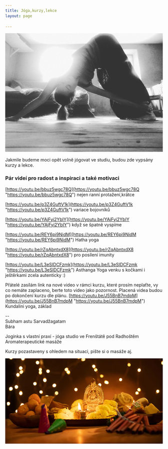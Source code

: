 ```yaml
---
title: Jóga,kurzy,lekce
layout: page

---
```

![](/uploads/IMG_20190730_104235_826.jpg)

Jakmile budeme moci opět volně jógovat ve studiu, budou zde vypsány kurzy a lekce.

### Pár videí pro radost a inspiraci a také motivaci

[https://youtu.be/bbuz5wgc78Q](https://youtu.be/bbuz5wgc78Q "https://youtu.be/bbuz5wgc78Q") nejen ranní protažení,krátce

[https://youtu.be/p3Z4GuftV1k](https://youtu.be/p3Z4GuftV1k "https://youtu.be/p3Z4GuftV1k") variace bojovníků

[https://youtu.be/YAjFyi2YbIY](https://youtu.be/YAjFyi2YbIY "https://youtu.be/YAjFyi2YbIY") když se špatně vyspíme

[https://youtu.be/REY6pi9NidM](https://youtu.be/REY6pi9NidM "https://youtu.be/REY6pi9NidM") Hatha yoga

[https://youtu.be/rZqAbntxdX8](https://youtu.be/rZqAbntxdX8 "https://youtu.be/rZqAbntxdX8") pro posílení imunity

[https://youtu.be/L3eSIDCFzmk](https://youtu.be/L3eSIDCFzmk  "https://youtu.be/L3eSIDCFzmk") Asthanga Yoga venku s kočkami i ještěrkami zcela autenticky :)

Přátelé zasílám link na nové video v rámci kurzu, které prosím neplaťte, vy co nemáte zaplaceno, berte toto video jako pozornost. Placená videa budou po dokončení kurzu dle plánu. [https://youtu.be/J55BnB7mdpM](https://youtu.be/J55BnB7mdpM "https://youtu.be/J55BnB7mdpM")  Kundalini yoga, základ

\--  
Subham astu Sarvadžagatam  
Bára

Jogínka s vlastní praxí - jóga studio ve Frenštátě pod Radhoštěm  
Aromaterapeutické masáže

Kurzy pozastaveny s ohledem na situaci, pište si o masáže aj.

![](/uploads/diwaliposterimage-1.webp)